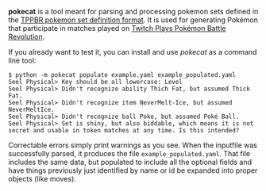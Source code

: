 
**pokecat** is a tool meant for parsing and processing pokemon sets defined in the [TPPBR pokemon set definition format](pokesetspec.md). It is used for generating Pokémon that participate in matches played on [Twitch Plays Pokémon Battle Revolution](https://www.twitch.tv/twitchplayspokemon).

If you already want to test it, you can install and use *pokecat* as a command line tool:

```
$ python -m pokecat populate example.yaml example_populated.yaml
Seel Physical> Key should be all lowercase: Level
Seel Physical> Didn't recognize ability Thich Fat, but assumed Thick Fat.
Seel Physical> Didn't recognize item NeverMelt-Ice, but assumed NeverMeltIce.
Seel Physical> Didn't recognize ball Poke, but assumed Poké Ball.
Seel Physical> Set is shiny, but also biddable, which means it is not secret and usable in token matches at any time. Is this intended?
```

Correctable errors simply print warnings as you see. When the inputfile was successfully parsed, it produces the file `example_populated.yaml`. That file includes the same data, but populated to include all the optional fields and have things previously just identified by name or id be expanded into proper objects (like moves).
